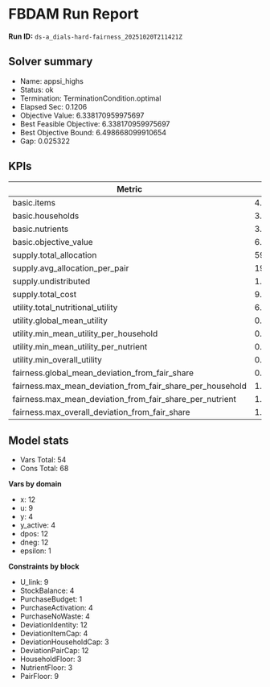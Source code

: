 # FBDAM Run Report

**Run ID:** `ds-a_dials-hard-fairness_20251020T211421Z`

## Solver summary
- Name: appsi_highs
- Status: ok
- Termination: TerminationCondition.optimal
- Elapsed Sec: 0.1206
- Objective Value: 6.338170959975697
- Best Feasible Objective: 6.338170959975697
- Best Objective Bound: 6.498668099910654
- Gap: 0.025322

## KPIs
| Metric | Value |
|---|---|
| basic.items | 4.0 |
| basic.households | 3.0 |
| basic.nutrients | 3.0 |
| basic.objective_value | 6.33817 |
| supply.total_allocation | 59.0 |
| supply.avg_allocation_per_pair | 19.66667 |
| supply.undistributed | 1.0 |
| supply.total_cost | 9.1 |
| utility.total_nutritional_utility | 6.37933 |
| utility.global_mean_utility | 0.70881 |
| utility.min_mean_utility_per_household | 0.62217 |
| utility.min_mean_utility_per_nutrient | 0.35488 |
| utility.min_overall_utility | 0.29725 |
| fairness.global_mean_deviation_from_fair_share | 0.80556 |
| fairness.max_mean_deviation_from_fair_share_per_household | 1.33333 |
| fairness.max_mean_deviation_from_fair_share_per_nutrient | 1.11111 |
| fairness.max_overall_deviation_from_fair_share | 1.66667 |

## Model stats
- Vars Total: 54
- Cons Total: 68

**Vars by domain**
- x: 12
- u: 9
- y: 4
- y_active: 4
- dpos: 12
- dneg: 12
- epsilon: 1

**Constraints by block**
- U_link: 9
- StockBalance: 4
- PurchaseBudget: 1
- PurchaseActivation: 4
- PurchaseNoWaste: 4
- DeviationIdentity: 12
- DeviationItemCap: 4
- DeviationHouseholdCap: 3
- DeviationPairCap: 12
- HouseholdFloor: 3
- NutrientFloor: 3
- PairFloor: 9
